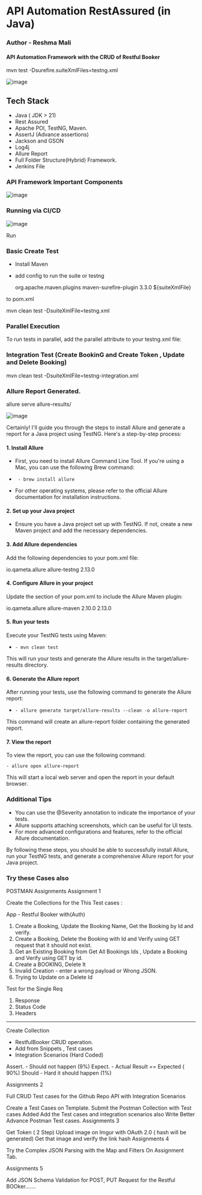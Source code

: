 # API Automation RestAssured (in Java)

### Author - Reshma Mali

#### API Automation Framework with the CRUD of Restful Booker

mvn test -Dsurefire.suiteXmlFiles=testng.xml

![image](https://github.com/user-attachments/assets/7228638e-184b-4084-b1a4-afed0a1d8cb9)


## Tech Stack

- Java ( JDK > 21)
- Rest Assured
- Apache POI, TestNG, Maven.
- AssertJ (Advance assertions)
- Jackson and GSON
- Log4j
- Allure Report
- Full Folder Structure(Hybrid) Framework.
- Jenkins File

### API Framework Important Components
![image](https://github.com/user-attachments/assets/21c800fc-d594-4657-90e5-2805766f08f4)

### Running via CI/CD
![image](https://github.com/user-attachments/assets/549fe984-dc74-4e8d-8e47-f38695d47a04)

Run

### Basic Create Test

- Install Maven
- add config to run the suite or testng

    <plugins>
      <plugin>
        <groupId>org.apache.maven.plugins</groupId>
        <artifactId>maven-surefire-plugin</artifactId>
        <version>3.3.0</version>
        <configuration>
          <suiteXmlFiles>
            <suiteXmlFile>${suiteXmlFile}</suiteXmlFile>
          </suiteXmlFiles>
        </configuration>
      </plugin>
    </plugins>
  

to pom.xml

mvn clean test -DsuiteXmlFile=testng.xml 

### Parallel Execution
To run tests in parallel, add the parallel attribute to your testng.xml file:

<suite name="All Test Suite" parallel="methods" thread-count="2">

### Integration Test (Create BookinG and Create Token , Update and Delete Booking)
mvn clean test -DsuiteXmlFile=testng-integration.xml

###   Allure Report Generated.
allure serve allure-results/

![image](https://github.com/user-attachments/assets/dc630741-09b2-4590-b6b8-c93659415943)


Certainly! I'll guide you through the steps to install Allure and generate a report for a Java project using TestNG.
Here's a step-by-step process:

#### 1. Install Allure 
- First, you need to install Allure Command Line Tool. If you're using a Mac, you can use the following Brew command:
-      - brew install allure 
- For other operating systems, please refer to the official Allure documentation for installation instructions.

#### 2. Set up your Java project
   - Ensure you have a Java project set up with TestNG. If not, create a new Maven project and add the necessary
   dependencies.

#### 3. Add Allure dependencies
   Add the following dependencies to your pom.xml file:

<dependency>
    <groupId>io.qameta.allure</groupId>
    <artifactId>allure-testng</artifactId>
    <version>2.13.0</version>
</dependency>

#### 4. Configure Allure in your project
Update the <build> section of your pom.xml to include the Allure Maven plugin:

<build>
    <plugins>
        <plugin>
            <groupId>io.qameta.allure</groupId>
            <artifactId>allure-maven</artifactId>
            <version>2.10.0</version>
            <configuration>
                <reportVersion>2.13.0</reportVersion>
            </configuration>
        </plugin>
    </plugins>
</build>

#### 5. Run your tests
Execute your TestNG tests using Maven:

-     - mvn clean test
This will run your tests and generate the Allure results in the target/allure-results directory.

#### 6. Generate the Allure report
   After running your tests, use the following command to generate the Allure report:

-     - allure generate target/allure-results --clean -o allure-report
This command will create an allure-report folder containing the generated report.

#### 7. View the report
   To view the report, you can use the following command:

    - allure open allure-report
This will start a local web server and open the report in your default browser.

### Additional Tips
- You can use the @Severity annotation to indicate the importance of your tests.
- Allure supports attaching screenshots, which can be useful for UI tests.
- For more advanced configurations and features, refer to the official Allure documentation.

By following these steps, you should be able to successfully install Allure, run your TestNG tests, and generate a
comprehensive Allure report for your Java project.

### Try these Cases also
POSTMAN Assignments Assignment 1

Create the Collections for the This Test cases :

App - Restful Booker with(Auth)

1. Create a Booking, Update the Booking Name, Get the Booking by Id and verify. 
2. Create a Booking, Delete the Booking with Id and Verify using GET request that it should not exist. 
3. Get an Existing Booking from Get All Bookings Ids , Update a Booking and Verify using GET by id. 
4. Create a BOOKING, Delete It 
5. Invalid Creation - enter a wrong payload or Wrong JSON. 
6. Trying to Update on a Delete Id 

Test for the Single Req

  1. Response 
  2. Status Code
  3. Headers

------------

Create Collection

- RestfulBooker CRUD operation. 
- Add from Snippets , Test cases 
- Integration Scenarios (Hard Coded)

Assert. - Should not happen (9%) Expect. - Actual Result == Expected ( 90%) Should - Hard it should happen (1%)

Assignments 2

Full CRUD Test cases for the Github Repo API with Integration Scenarios

Create a Test Cases on Template.
Submit the Postman Collection with Test cases Added
Add the Test cases and integration scenarios also
Write Better Advance Postman Test cases.
Assignments 3

Get Token ( 2 Step)
Upload image on Imgur with OAuth 2.0 ( hash will be generated)
Get that image and verify the link hash
Assignments 4

Try the Complex JSON Parsing with the Map and Filters On Assignment Tab.

Assignments 5

Add JSON Schema Validation for POST, PUT Request for the Restful BOOker.......
